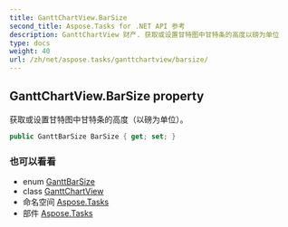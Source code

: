 ```yaml
---
title: GanttChartView.BarSize
second_title: Aspose.Tasks for .NET API 参考
description: GanttChartView 财产. 获取或设置甘特图中甘特条的高度以磅为单位
type: docs
weight: 40
url: /zh/net/aspose.tasks/ganttchartview/barsize/
---
```

## GanttChartView.BarSize property

获取或设置甘特图中甘特条的高度（以磅为单位）。

```csharp
public GanttBarSize BarSize { get; set; }
```

### 也可以看看

* enum [GanttBarSize](../../ganttbarsize/)
* class [GanttChartView](../)
* 命名空间 [Aspose.Tasks](../../ganttchartview/)
* 部件 [Aspose.Tasks](../../../)


